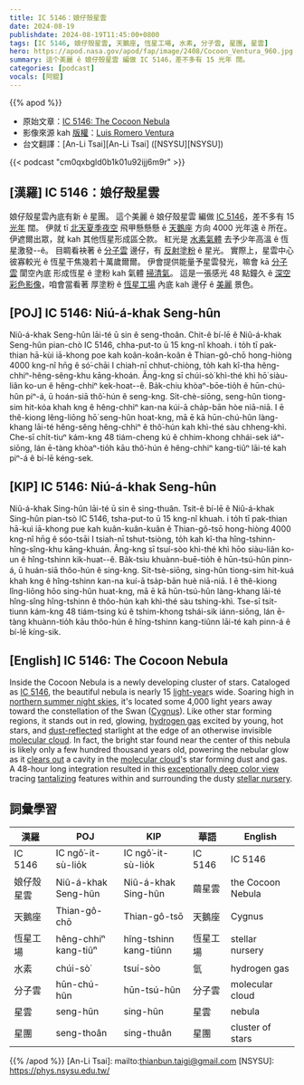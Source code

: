```yaml
---
title: IC 5146：娘仔殼星雲
date: 2024-08-19
publishdate: 2024-08-19T11:45:00+0800
tags: [IC 5146, 娘仔殼星雲, 天鵝座, 恆星工場, 水素, 分子雲, 星團, 星雲]
hero: https://apod.nasa.gov/apod/fap/image/2408/Cocoon_Ventura_960.jpg
summary: 這个美麗 ê 娘仔殼星雲 編做 IC 5146，差不多有 15 光年 闊。
categories: [podcast]
vocals: [阿錕]
---
```


{{% apod %}}

- 原始文章：[IC 5146: The Cocoon Nebula](https://apod.nasa.gov/apod/ap240819.html)
- 影像來源 kah [版權][copyright]：[Luis Romero Ventura](https://www.flickr.com/photos/astrotolva/)
- 台文翻譯：[An-Li Tsai][An-Li Tsai] ([NSYSU][NSYSU])

{{< podcast "cm0qxbgld0b1k01u92ijj6m9r" >}}

## [漢羅] IC 5146：娘仔殼星雲
娘仔殼星雲內底有新 ê 星團。
這个美麗 ê 娘仔殼星雲 編做 [IC 5146][IC 5146]，差不多有 15 [光年][light-year] 闊。
伊就 tī [北天夏季夜空][northern summer night skies] 飛甲懸懸懸 ê [天鵝座][Cygnus] 方向 4000 光年遠 ê 所在。
伊遮爾出眾，就 kah 其他恆星形成區仝款。
紅光是 [水素氣體][hydrogen gas] 去予少年高溫 ê 恆星激發--ê。
目睭看袂著 ê [分子雲][molecular cloud 1] 邊仔，有 [反射塗粉][dust-reflected]  ê 星光。
實際上，星雲中心彼寡較光 ê 恆星干焦幾若十萬歲爾爾。
伊會提供能量予星雲發光，嘛會 kā [分子雲][molecular cloud 2] 閬空內底 形成恆星 ê 塗粉 kah 氣體 [掃清氣][clears out]。
這是一張感光 48 點鐘久 ê [深空彩色影像][exceptionally deep color view]，咱會當看著 厚塗粉 ê [恆星工場][stellar nursery] 內底 kah 邊仔 ê [美麗][tantalizing] 景色。

## [POJ] IC 5146: Niú-á-khak Seng-hûn
Niû-á-khak Seng-hûn lāi-té ū sin ê seng-thoân.
Chit-ê bí-lē ê Niû-á-khak Seng-hûn pian-chò IC 5146, chha-put-to ū 15 kng-nî khoah.
i to̍h tī pak-thian hā-kùi iā-khong poe kah koân-koân-koân ê Thian-gô-chō hong-hiòng 4000 kng-nî hn̄g ê só͘-chāi
I chiah-nī chhut-chiòng, to̍h kah kî-tha hêng-chhiⁿ-hêng-sêng-khu kāng-khoán.
Âng-kng sī chúi-sò͘ khì-thé khì hō͘ siàu-liân ko-un ê hêng-chhiⁿ kek-hoat--ê.
Ba̍k-chiu khòaⁿ-bōe-tio̍h ê hūn-chú-hûn piⁿ-á, ū hoán-siā thô͘-hún ê seng-kng.
Si̍t-chè-siōng, seng-hûn tiong-sim hit-kóa khah kng ê hêng-chhiⁿ kan-na kúi-ā cha̍p-bān hòe niā-niā.
I ē thê-kiong lêng-liōng hō͘ seng-hûn hoat-kng, mā ē kā hūn-chú-hûn làng-khang lāi-té hêng-sêng hêng-chhiⁿ ê thô͘-hún kah khì-thé sàu chheng-khì.
Che-sī chi̍t-tiuⁿ kám-kng 48 tiám-cheng kú ê chhim-khong chhái-sek iáⁿ-siōng, lán ē-tàng khòaⁿ-tio̍h kāu thô͘-hún ê hêng-chhiⁿ kang-tiûⁿ lāi-té kah piⁿ-á ê bí-lē kéng-sek.

## [KIP] IC 5146: Niú-á-khak Seng-hûn
Niû-á-khak Sing-hûn lāi-té ū sin ê sing-thuân.
Tsit-ê bí-lē ê Niû-á-khak Sing-hûn pian-tsò IC 5146, tsha-put-to ū 15 kng-nî khuah.
i to̍h tī pak-thian hā-kuì iā-khong pue kah kuân-kuân-kuân ê Thian-gô-tsō hong-hiòng 4000 kng-nî hn̄g ê sóo-tsāi
I tsiah-nī tshut-tsiòng, to̍h kah kî-tha hîng-tshinn-hîng-sîng-khu kāng-khuán.
Âng-kng sī tsuí-sòo khì-thé khì hōo siàu-liân ko-un ê hîng-tshinn kik-huat--ê.
Ba̍k-tsiu khuànn-buē-tio̍h ê hūn-tsú-hûn pinn-á, ū huán-siā thôo-hún ê sing-kng.
Si̍t-tsè-siōng, sing-hûn tiong-sim hit-kuá khah kng ê hîng-tshinn kan-na kuí-ā tsa̍p-bān huè niā-niā.
I ē thê-kiong lîng-liōng hōo sing-hûn huat-kng, mā ē kā hūn-tsú-hûn làng-khang lāi-té hîng-sîng hîng-tshinn ê thôo-hún kah khì-thé sàu tshing-khì.
Tse-sī tsi̍t-tiunn kám-kng 48 tiám-tsing kú ê tshim-khong tshái-sik iánn-siōng, lán ē-tàng khuànn-tio̍h kāu thôo-hún ê hîng-tshinn kang-tiûnn lāi-té kah pinn-á ê bí-lē kíng-sik.

## [English] IC 5146: The Cocoon Nebula
Inside the Cocoon Nebula is a newly developing cluster of stars.
Cataloged as [IC 5146][IC 5146], the beautiful nebula is nearly 15 [light-year][light-year]s wide.
Soaring high in [northern summer night skies][northern summer night skies], it's located some 4,000 light years away toward the constellation of the Swan ([Cygnus][Cygnus]).
Like other star forming regions, it stands out in red, glowing, [hydrogen gas][hydrogen gas] excited by young, hot stars, and [dust-reflected][dust-reflected] starlight at the edge of an otherwise invisible [molecular cloud][molecular cloud 1].
In fact, the bright star found near the center of this nebula is likely only a few hundred thousand years old, powering the nebular glow as it [clears out][clears out] a cavity in the [molecular cloud][molecular cloud 2]'s star forming dust and gas.
A 48-hour long integration resulted in this [exceptionally deep color view][exceptionally deep color view] tracing [tantalizing][tantalizing] features within and surrounding the dusty [stellar nursery][stellar nursery].

## 詞彙學習

|漢羅|POJ|KIP|華語|English|
|-|-|-|-|-|
|IC 5146|IC ngô͘-it-sù-lio̍k|IC ngô͘-it-sù-lio̍k|IC 5146|IC 5146|
|娘仔殼星雲|Niû-á-khak Seng-hûn|Niû-á-khak Sing-hûn|繭星雲|the Cocoon Nebula|
|天鵝座|Thian-gô-chō|Thian-gô-tsō|天鵝座|Cygnus|
|恆星工場|hêng-chhiⁿ kang-tiûⁿ|hîng-tshinn kang-tiûnn|恆星工場|stellar nursery|
|水素|chúi-sò͘|tsuí-sòo|氫|hydrogen gas|
|分子雲|hūn-chú-hûn|hūn-tsú-hûn|分子雲|molecular cloud|
|星雲|seng-hûn|sing-hûn|星雲|nebula|
|星團|seng-thoân|sing-thuân|星團|cluster of stars|

{{% /apod %}}
[An-Li Tsai]: mailto:thianbun.taigi@gmail.com
[NSYSU]: https://phys.nsysu.edu.tw/

[copyright]: https://apod.nasa.gov/apod/fap/lib/about_apod.html#srapply
[License3]: https://creativecommons.org/licenses/by/3.0/
[License2]:https://creativecommons.org/licenses/by-nc-nd/2.0/

[IC 5146]:http://www.universetoday.com/2008/07/07/the-cosmic-cocoon-ic-5146-by-tom-v-davis/
[light-year]:https://spaceplace.nasa.gov/light-year/
[northern summer night skies]:https://science.nasa.gov/skywatching/
[Cygnus]:https://en.wikipedia.org/wiki/Cygnus_(constellation)
[hydrogen gas]:https://apod.nasa.gov/apod/ap050930.html
[dust-reflected]:https://apod.nasa.gov/apod/ap061211.html
[molecular cloud 1]:http://loke.as.arizona.edu/~ckulesa/research/overview.html
[clears out]:https://ui.adsabs.harvard.edu/abs/2014A%26A...571A..93G/abstract
[molecular cloud 2]:https://apod.nasa.gov/apod/ap230129.html
[exceptionally deep color view]:https://www.flickr.com/photos/astrotolva/53899561718/
[tantalizing]:https://media.istockphoto.com/id/832162420/photo/intrigued-cat-under-a-blanket.jpg?s=1024x1024&w=is&k=20&c=0GQ8NOKdnthUpRQxIhwt6ZZ-K-x6aRo8Y_lhNhijADQ=
[stellar nursery]:https://science.nasa.gov/universe/stars/
